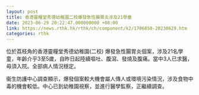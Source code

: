 ```yaml
---
layout: post
title: 香港靈糧堂秀德幼稚園二校爆發急性腸胃炎涉及21學童
date: 2023-06-29 20:22:47.000000000 +08:00
link: https://news.rthk.hk/rthk/ch/component/k2/1706850-20230629.htm
categories: rthk
---
```


位於荔枝角的香港靈糧堂秀德幼稚園(二校) 爆發急性腸胃炎個案，涉及21名學童，年齡介乎3至5歲，自昨日起陸續嘔吐、腹瀉、發燒及腹痛。當中3人已求醫，毋須入院。全部病人情況穩定。

衞生防護中心調查顯示，爆發個案較大機會屬人傳人或環境污染情況，涉及食物中毒的機會較低。中心已到幼稚園視察，並進行醫學監察，正繼續調查。
